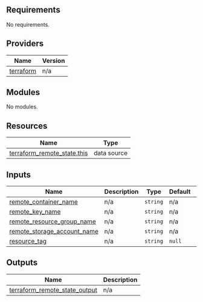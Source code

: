 <!-- BEGIN_TF_DOCS -->
## Requirements

No requirements.

## Providers

| Name | Version |
|------|---------|
| <a name="provider_terraform"></a> [terraform](#provider\_terraform) | n/a |

## Modules

No modules.

## Resources

| Name | Type |
|------|------|
| [terraform_remote_state.this](https://registry.terraform.io/providers/hashicorp/terraform/latest/docs/data-sources/remote_state) | data source |

## Inputs

| Name | Description | Type | Default | Required |
|------|-------------|------|---------|:--------:|
| <a name="input_remote_container_name"></a> [remote\_container\_name](#input\_remote\_container\_name) | n/a | `string` | n/a | yes |
| <a name="input_remote_key_name"></a> [remote\_key\_name](#input\_remote\_key\_name) | n/a | `string` | n/a | yes |
| <a name="input_remote_resource_group_name"></a> [remote\_resource\_group\_name](#input\_remote\_resource\_group\_name) | n/a | `string` | n/a | yes |
| <a name="input_remote_storage_account_name"></a> [remote\_storage\_account\_name](#input\_remote\_storage\_account\_name) | n/a | `string` | n/a | yes |
| <a name="input_resource_tag"></a> [resource\_tag](#input\_resource\_tag) | n/a | `string` | `null` | no |

## Outputs

| Name | Description |
|------|-------------|
| <a name="output_terraform_remote_state_output"></a> [terraform\_remote\_state\_output](#output\_terraform\_remote\_state\_output) | n/a |
<!-- END_TF_DOCS -->